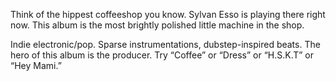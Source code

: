 Think of the hippest coffeeshop you know. Sylvan Esso is playing there right now. This album is the most brightly polished little machine in the shop.

Indie electronic/pop. Sparse instrumentations, dubstep-inspired beats. The hero of this album is the producer. Try “Coffee” or “Dress” or “H.S.K.T” or “Hey Mami.”

